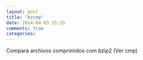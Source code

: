 ```yaml
---
layout: post
title: "bzcmp"
date: 2014-04-03 15:33
comments: true
categories: 
---
```

Compara archivos comprimidos com bzip2 (Ver cmp)

